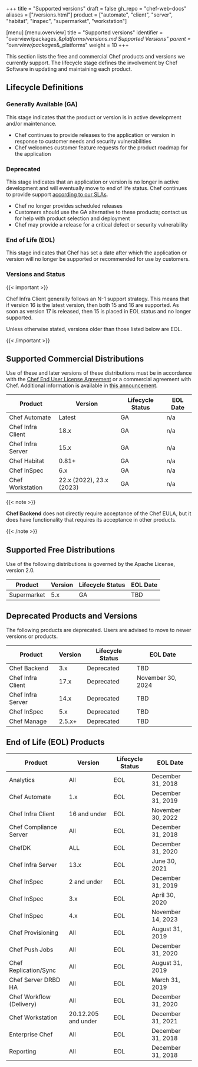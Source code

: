 +++
title = "Supported versions"
draft = false
gh_repo = "chef-web-docs"
aliases = ["/versions.html"]
product = ["automate", "client", "server", "habitat", "inspec", "supermarket", "workstation"]

[menu]
  [menu.overview]
    title = "Supported versions"
    identifier = "overview/packages_&_platforms/versions.md Supported Versions"
    parent = "overview/packages_&_platforms"
    weight = 10
+++

This section lists the free and commercial Chef products and versions we
currently support. The lifecycle stage defines the involvement by Chef
Software in updating and maintaining each product.

## Lifecycle Definitions

### Generally Available (GA)

This stage indicates that the product or version is in active
development and/or maintenance.

- Chef continues to provide releases to the application or version in response to customer needs and security vulnerabilities
- Chef welcomes customer feature requests for the product roadmap for the application

### Deprecated

This stage indicates that an application or version is no longer in
active development and will eventually move to end of life status. Chef
continues to provide support [according to our
SLAs](https://www.chef.io/service-level-agreement/).

- Chef no longer provides scheduled releases
- Customers should use the GA alternative to these products; contact us for help with product selection and deployment
- Chef may provide a release for a critical defect or security vulnerability

### End of Life (EOL)

This stage indicates that Chef has set a date after which the
application or version will no longer be supported or recommended for
use by customers.

### Versions and Status

{{< important >}}

Chef Infra Client generally follows an N-1 support strategy. This means that if version 16 is the latest version, then both 15 and 16 are supported. As soon as version 17 is released, then 15 is placed in EOL status and no longer supported.

Unless otherwise stated, versions older than those listed below are EOL.

{{< /important >}}

## Supported Commercial Distributions

Use of these and later versions of these distributions must be in
accordance with the [Chef End User License
Agreement](https://www.chef.io/end-user-license-agreement) or a
commercial agreement with Chef. Additional information is available in
[this announcement](https://www.chef.io/blog/chef-software-announces-the-enterprise-automation-stack).

| Product           | Version                  | Lifecycle Status | EOL Date       |
|-------------------|--------------------------|------------------|----------------|
| Chef Automate     | Latest                   | GA               | n/a            |
| Chef Infra Client | 18.x                     | GA               | n/a            |
| Chef Infra Server | 15.x                     | GA               | n/a            |
| Chef Habitat      | 0.81+                    | GA               | n/a            |
| Chef InSpec       | 6.x                      | GA               | n/a            |
| Chef Workstation  | 22.x (2022), 23.x (2023) | GA               | n/a            |

{{< note >}}

**Chef Backend** does not directly require acceptance of the Chef
EULA, but it does have functionality that requires its acceptance in other
products.

{{< /note >}}

## Supported Free Distributions

Use of the following distributions is governed by the Apache License,
version 2.0.

| Product     | Version | Lifecycle Status | EOL Date |
|-------------|---------|------------------|----------|
| Supermarket | 5.x     | GA               | TBD      |

## Deprecated Products and Versions

The following products are deprecated. Users are advised to move to
newer versions or products.

| Product           | Version | Lifecycle Status | EOL Date          |
|-------------------|---------|------------------|-------------------|
| Chef Backend      | 3.x     | Deprecated       | TBD               |
| Chef Infra Client | 17.x    | Deprecated       | November 30, 2024 |
| Chef Infra Server | 14.x    | Deprecated       | TBD               |
| Chef InSpec       | 5.x     | Deprecated       | TBD               |
| Chef Manage       | 2.5.x+  | Deprecated       | TBD               |

## End of Life (EOL) Products

| Product                  | Version             | Lifecycle Status | EOL Date          |
|--------------------------|---------------------|------------------|-------------------|
| Analytics                | All                 | EOL              | December 31, 2018 |
| Chef Automate            | 1.x                 | EOL              | December 31, 2019 |
| Chef Infra Client        | 16 and under        | EOL              | November 30, 2022 |
| Chef Compliance Server   | All                 | EOL              | December 31, 2018 |
| ChefDK                   | ALL                 | EOL              | December 31, 2020 |
| Chef Infra Server        | 13.x                | EOL              | June 30, 2021     |
| Chef InSpec              | 2 and under         | EOL              | December 31, 2019 |
| Chef InSpec              | 3.x                 | EOL              | April 30, 2020    |
| Chef InSpec              | 4.x                 | EOL              | November 14, 2023 |
| Chef Provisioning        | All                 | EOL              | August 31, 2019   |
| Chef Push Jobs           | All                 | EOL              | December 31, 2020 |
| Chef Replication/Sync    | All                 | EOL              | August 31, 2019   |
| Chef Server DRBD HA      | All                 | EOL              | March 31, 2019    |
| Chef Workflow (Delivery) | All                 | EOL              | December 31, 2020 |
| Chef Workstation         | 20.12.205 and under | EOL              | December 31, 2021 |
| Enterprise Chef          | All                 | EOL              | December 31, 2018 |
| Reporting                | All                 | EOL              | December 31, 2018 |
